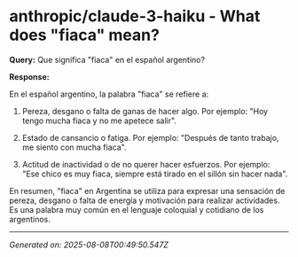 # anthropic/claude-3-haiku - What does "fiaca" mean?

**Query:** Que significa "fiaca" en el español argentino?



**Response:**

En el español argentino, la palabra "fiaca" se refiere a:

1. Pereza, desgano o falta de ganas de hacer algo. Por ejemplo: "Hoy tengo mucha fiaca y no me apetece salir".

2. Estado de cansancio o fatiga. Por ejemplo: "Después de tanto trabajo, me siento con mucha fiaca".

3. Actitud de inactividad o de no querer hacer esfuerzos. Por ejemplo: "Ese chico es muy fiaca, siempre está tirado en el sillón sin hacer nada".

En resumen, "fiaca" en Argentina se utiliza para expresar una sensación de pereza, desgano o falta de energía y motivación para realizar actividades. Es una palabra muy común en el lenguaje coloquial y cotidiano de los argentinos.

---
*Generated on: 2025-08-08T00:49:50.547Z*
